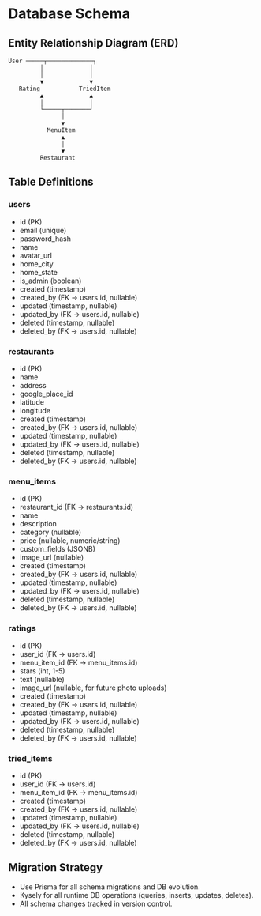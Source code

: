 # Database Schema

## Entity Relationship Diagram (ERD)

```
User ─────┬─────────────┐
         │             │
         │             │
         ▼             ▼
   Rating           TriedItem
         ▲             ▲
         │             │
         └─────┬───────┘
               │
               ▼
           MenuItem
               ▲
               │
               ▼
         Restaurant
```

## Table Definitions

### users
- id (PK)
- email (unique)
- password_hash
- name
- avatar_url
- home_city
- home_state
- is_admin (boolean)
- created (timestamp)
- created_by (FK → users.id, nullable)
- updated (timestamp, nullable)
- updated_by (FK → users.id, nullable)
- deleted (timestamp, nullable)
- deleted_by (FK → users.id, nullable)

### restaurants
- id (PK)
- name
- address
- google_place_id
- latitude
- longitude
- created (timestamp)
- created_by (FK → users.id, nullable)
- updated (timestamp, nullable)
- updated_by (FK → users.id, nullable)
- deleted (timestamp, nullable)
- deleted_by (FK → users.id, nullable)

### menu_items
- id (PK)
- restaurant_id (FK → restaurants.id)
- name
- description
- category (nullable)
- price (nullable, numeric/string)
- custom_fields (JSONB)
- image_url (nullable)
- created (timestamp)
- created_by (FK → users.id, nullable)
- updated (timestamp, nullable)
- updated_by (FK → users.id, nullable)
- deleted (timestamp, nullable)
- deleted_by (FK → users.id, nullable)

### ratings
- id (PK)
- user_id (FK → users.id)
- menu_item_id (FK → menu_items.id)
- stars (int, 1-5)
- text (nullable)
- image_url (nullable, for future photo uploads)
- created (timestamp)
- created_by (FK → users.id, nullable)
- updated (timestamp, nullable)
- updated_by (FK → users.id, nullable)
- deleted (timestamp, nullable)
- deleted_by (FK → users.id, nullable)

### tried_items
- id (PK)
- user_id (FK → users.id)
- menu_item_id (FK → menu_items.id)
- created (timestamp)
- created_by (FK → users.id, nullable)
- updated (timestamp, nullable)
- updated_by (FK → users.id, nullable)
- deleted (timestamp, nullable)
- deleted_by (FK → users.id, nullable)

## Migration Strategy
- Use Prisma for all schema migrations and DB evolution.
- Kysely for all runtime DB operations (queries, inserts, updates, deletes).
- All schema changes tracked in version control.
